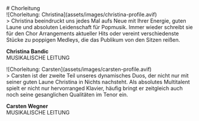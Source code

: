 <div markdown="1" class="choir-conducting">
# Chorleitung
<div class="grid">
<div markdown="1" class="cell cell--12 cell--lg-4">
![Chorleitung: Christina](assets/images/christina-profile.avif)
</div>

<div markdown="1" class="cell cell--12 cell--lg-8">
> Christina beeindruckt uns jedes Mal aufs Neue mit Ihrer Energie, guten Laune und absoluten Leidenschaft für Popmusik. Immer wieder schreibt sie für den Chor Arrangements aktueller Hits oder vereint verschiedenste Stücke zu poppigen Medleys, die das Publikum von den Sitzen reißen.

**Christina Bandic** <br/>
MUSIKALISCHE LEITUNG
</div>
<div markdown="1" class="cell cell--12 cell--lg-4">
![Chorleitung: Carsten](assets/images/carsten-profile.avif)
</div>

<div markdown="1" class="cell cell--12 cell--lg-8">
> Carsten ist der zweite Teil unseres dynamisches Duos, der nicht nur mit seiner guten Laune Christina in Nichts nachsteht. Als absolutes Multitalent spielt er nicht nur hervorranged Klavier, häufig bringt er zeitgleich auch noch seine gesanglichen Qualitäten im Tenor ein.

**Carsten Wegner** <br/>
MUSIKALISCHE LEITUNG
</div>
</div>
</div>